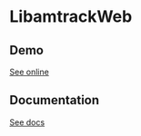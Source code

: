 # LibamtrackWeb

## Demo
[See online](https://libamtrack.github.io/web/)

## Documentation
[See docs](https://libamtrackweb.readthedocs.io/en/feature-bugfixing-v1/index.html)

